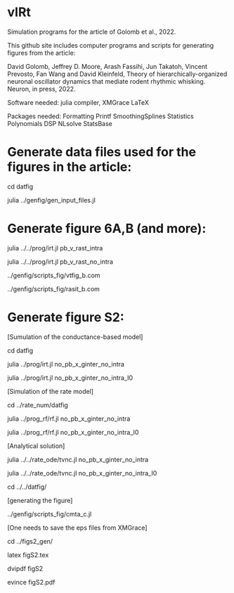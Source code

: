 # vIRt
Simulation programs for the article of Golomb et al., 2022.

This github site includes computer programs and scripts for generating figures
from the article:

David Golomb, Jeffrey D. Moore, Arash Fassihi, Jun Takatoh, Vincent Prevosto,
Fan Wang and David Kleinfeld,
Theory of hierarchically-organized neuronal oscillator dynamics that mediate
rodent rhythmic whisking.
Neuron, in press, 2022.

Software needed:
julia compiler, 
XMGrace
LaTeX

Packages needed:
Formatting
Printf
SmoothingSplines
Statistics
Polynomials
DSP
NLsolve
StatsBase

# Generate data files used for the figures in the article:

cd datfig

julia ../genfig/gen_input_files.jl

# Generate figure 6A,B (and more):

julia ../../prog/irt.jl pb_v_rast_intra

julia ../../prog/irt.jl pb_v_rast_no_intra

../genfig/scripts_fig/vtfig_b.com

../genfig/scripts_fig/rasit_b.com

# Generate figure S2:

[Sumulation of the conductance-based model]

cd datfig

julia ../prog/irt.jl no_pb_x_ginter_no_intra

julia ../prog/irt.jl no_pb_x_ginter_no_intra_I0

[Simulation of the rate model]

cd ../rate_num/datfig

julia ../prog_rf/rf.jl no_pb_x_ginter_no_intra

julia ../prog_rf/rf.jl no_pb_x_ginter_no_intra_I0

[Analytical solution]

julia ../../rate_ode/tvnc.jl no_pb_x_ginter_no_intra

julia ../../rate_ode/tvnc.jl no_pb_x_ginter_no_intra_I0

cd ../../datfig/

[generating the figure]

../genfig/scripts_fig/cmta_c.jl

[One needs to save the eps files from XMGrace]

cd ../figs2_gen/

latex figS2.tex

dvipdf figS2

evince figS2.pdf

